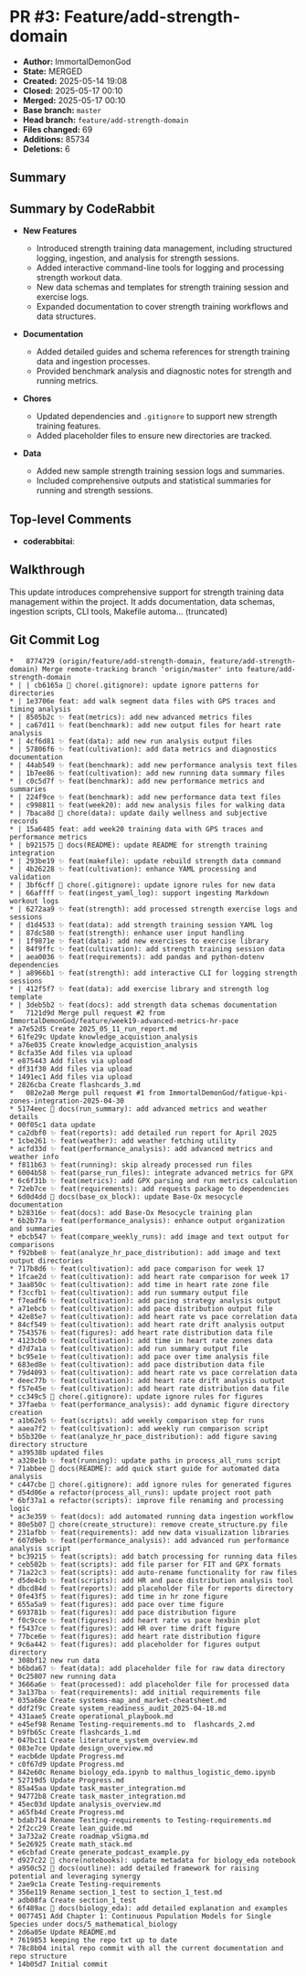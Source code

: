 # PR #3: Feature/add-strength-domain

- **Author:** ImmortalDemonGod
- **State:** MERGED
- **Created:** 2025-05-14 19:08
- **Closed:** 2025-05-17 00:10
- **Merged:** 2025-05-17 00:10
- **Base branch:** `master`
- **Head branch:** `feature/add-strength-domain`
- **Files changed:** 69
- **Additions:** 85734
- **Deletions:** 6

## Summary


<!-- This is an auto-generated comment: release notes by coderabbit.ai -->

## Summary by CodeRabbit

- **New Features**
  - Introduced strength training data management, including structured logging, ingestion, and analysis for strength sessions.
  - Added interactive command-line tools for logging and processing strength workout data.
  - New data schemas and templates for strength training session and exercise logs.
  - Expanded documentation to cover strength training workflows and data structures.

- **Documentation**
  - Added detailed guides and schema references for strength training data and ingestion processes.
  - Provided benchmark analysis and diagnostic notes for strength and running metrics.

- **Chores**
  - Updated dependencies and `.gitignore` to support new strength training features.
  - Added placeholder files to ensure new directories are tracked.

- **Data**
  - Added new sample strength training session logs and summaries.
  - Included comprehensive outputs and statistical summaries for running and strength sessions.

<!-- end of auto-generated comment: release notes by coderabbit.ai -->

## Top-level Comments
- **coderabbitai**: <!-- This is an auto-generated comment: summarize by coderabbit.ai -->
<!-- walkthrough_start -->

## Walkthrough

This update introduces comprehensive support for strength training data management within the project. It adds documentation, data schemas, ingestion scripts, CLI tools, Makefile automa... (truncated)

## Git Commit Log

```text
*   8774729 (origin/feature/add-strength-domain, feature/add-strength-domain) Merge remote-tracking branch 'origin/master' into feature/add-strength-domain
* | | cb6165a 🔧 chore(.gitignore): update ignore patterns for directories
* | 1e3706e feat: add walk segment data files with GPS traces and timing analysis
* | 8505b2c ✨ feat(metrics): add new advanced metrics files
* | ca67d11 ✨ feat(benchmark): add new output files for heart rate analysis
* | 4cf6d81 ✨ feat(data): add new run analysis output files
* | 57806f6 ✨ feat(cultivation): add data metrics and diagnostics documentation
* | 44ab549 ✨ feat(benchmark): add new performance analysis text files
* | 1b7ee86 ✨ feat(cultivation): add new running data summary files
* | c0c5d7f ✨ feat(benchmark): add new performance metrics and summaries
* | 224f9ce ✨ feat(benchmark): add new performance data text files
* | c998811 ✨ feat(week20): add new analysis files for walking data
* | 7baca8d 🔧 chore(data): update daily wellness and subjective records
* | 15a6485 feat: add week20 training data with GPS traces and performance metrics
* | b921575 📝 docs(README): update README for strength training integration
* | 293be19 ✨ feat(makefile): update rebuild strength data command
* | 4b26228 ✨ feat(cultivation): enhance YAML processing and validation
* | 3bf6cff 🔧 chore(.gitignore): update ignore rules for new data
* | 66affff ✨ feat(ingest_yaml_log): support ingesting Markdown workout logs
* | 6272aa9 ✨ feat(strength): add processed strength exercise logs and sessions
* | d1d4533 ✨ feat(data): add strength training session YAML log
* | 87dc580 ✨ feat(strength): enhance user input handling
* | 1f9871e ✨ feat(data): add new exercises to exercise library
* | 84f9ffc ✨ feat(cultivation): add strength training session data
* | aea0036 ✨ feat(requirements): add pandas and python-dotenv dependencies
* | a8966b1 ✨ feat(strength): add interactive CLI for logging strength sessions
* | 412f5f7 ✨ feat(data): add exercise library and strength log template
* | 3deb5b2 ✨ feat(docs): add strength data schemas documentation
*   7121d9d Merge pull request #2 from ImmortalDemonGod/feature/week19-advanced-metrics-hr-pace
* a7e52d5 Create 2025_05_11_run_report.md
* 61fe29c Update knowledge_acquistion_analysis
* a76e035 Create knowledge_acquistion_analysis
* 8cfa35e Add files via upload
* e875443 Add files via upload
* df31f30 Add files via upload
* 1491ec1 Add files via upload
* 2826cba Create flashcards_3.md
*   082e2a0 Merge pull request #1 from ImmortalDemonGod/fatigue-kpi-zones-integration-2025-04-30
* 5174eec 📝 docs(run_summary): add advanced metrics and weather details
* 00f05c1 data update
* ca2dbf0 ✨ feat(reports): add detailed run report for April 2025
* 1cbe261 ✨ feat(weather): add weather fetching utility
* acfd33d ✨ feat(performance_analysis): add advanced metrics and weather info
* f811b63 ✨ feat(running): skip already processed run files
* 6004b58 ✨ feat(parse_run_files): integrate advanced metrics for GPX
* 6c6f31b ✨ feat(metrics): add GPX parsing and run metrics calculation
* 72eb7ce ✨ feat(requirements): add requests package to dependencies
* 6d0d4dd 📝 docs(base_ox_block): update Base-Ox mesocycle documentation
* b28316e ✨ feat(docs): add Base-Ox Mesocycle training plan
* 6b2b77a ✨ feat(performance_analysis): enhance output organization and summaries
* ebcb547 ✨ feat(compare_weekly_runs): add image and text output for comparisons
* f92bbe8 ✨ feat(analyze_hr_pace_distribution): add image and text output directories
* 717b8d6 ✨ feat(cultivation): add pace comparison for week 17
* 1fcae2d ✨ feat(cultivation): add heart rate comparison for week 17
* 3aa850c ✨ feat(cultivation): add time in heart rate zone file
* f3ccfb1 ✨ feat(cultivation): add run summary output file
* f7eadf6 ✨ feat(cultivation): add pacing strategy analysis output
* a71ebcb ✨ feat(cultivation): add pace distribution output file
* 42e85e7 ✨ feat(cultivation): add heart rate vs pace correlation data
* 84cf549 ✨ feat(cultivation): add heart rate drift analysis output
* 7543576 ✨ feat(figures): add heart rate distribution data file
* 4123cb0 ✨ feat(cultivation): add time in heart rate zones data
* d7d7a1a ✨ feat(cultivation): add run summary output file
* bc95e1e ✨ feat(cultivation): add pace over time analysis file
* 683ed8e ✨ feat(cultivation): add pace distribution data file
* 79d4093 ✨ feat(cultivation): add heart rate vs pace correlation data
* deec77b ✨ feat(cultivation): add heart rate drift analysis output
* f57e45e ✨ feat(cultivation): add heart rate distribution data file
* cc349c5 🔧 chore(.gitignore): update ignore rules for figures
* 37faeba ✨ feat(performance_analysis): add dynamic figure directory creation
* a1b62e5 ✨ feat(scripts): add weekly comparison step for runs
* aaea7f2 ✨ feat(cultivation): add weekly run comparison script
* b5b320e ✨ feat(analyze_hr_pace_distribution): add figure saving directory structure
* a39538b updated files
* a328e1b ✨ feat(running): update paths in process_all_runs script
* 71abbee 📝 docs(README): add quick start guide for automated data analysis
* c447cbe 🔧 chore(.gitignore): add ignore rules for generated figures
* d54d06e ♻️ refactor(process_all_runs): update project root path
* 6bf37a1 ♻️ refactor(scripts): improve file renaming and processing logic
* ac3e359 ✨ feat(docs): add automated running data ingestion workflow
* 80e5b07 🔧 chore(create_structure): remove create_structure.py file
* 231afbb ✨ feat(requirements): add new data visualization libraries
* 607d9eb ✨ feat(performance_analysis): add advanced run performance analysis script
* bc39215 ✨ feat(scripts): add batch processing for running data files
* ceb502b ✨ feat(scripts): add file parser for FIT and GPX formats
* 71a22c3 ✨ feat(scripts): add auto-rename functionality for raw files
* d5de4cb ✨ feat(scripts): add HR and pace distribution analysis tool
* dbcd84d ✨ feat(reports): add placeholder file for reports directory
* 0fe43f5 ✨ feat(figures): add time in hr zone figure
* 655a5a9 ✨ feat(figures): add pace over time figure
* 693781b ✨ feat(figures): add pace distribution figure
* f0c9cce ✨ feat(figures): add heart rate vs pace hexbin plot
* f5437ce ✨ feat(figures): add HR over time drift figure
* 77bce6e ✨ feat(figures): add heart rate distribution figure
* 9c6a442 ✨ feat(figures): add placeholder for figures output directory
* 308bf12 new run data
* b6bda67 ✨ feat(data): add placeholder file for raw data directory
* 0c25807 new running data
* 3666a6e ✨ feat(processed): add placeholder file for processed data
* 3a137ba ✨ feat(requirements): add initial requirements file
* 035a68e Create systems‑map_and_market‑cheatsheet.md
* ddf2f9c Create system_readiness_audit_2025‑04‑18.md
* 431aae5 Create operational_playbook.md
* e45ef98 Rename Testing-requirements.md to  flashcards_2.md
* b9fb65c Create flashcards_1.md
* 047bc11 Create literature_system_overview.md
* 083e7ce Update design_overview.md
* eacb6de Update Progress.md
* c0f67d9 Update Progress.md
* 842e60c Rename biology_eda.ipynb to malthus_logistic_demo.ipynb
* 52719d5 Update Progress.md
* 85a45aa Update task_master_integration.md
* 94772b8 Create task_master_integration.md
* 45ec03d Update analysis_overview.md
* a65fb4d Create Progress.md
* bdab714 Rename Testing-requirements to Testing-requirements.md
* 2f2cc29 Create lean_guide.md
* 3a732a2 Create roadmap_vSigma.md
* 5e26925 Create math_stack.md
* e6cbfad Create generate_podcast_example.py
* d927c22 🔧 chore(notebooks): update metadata for biology_eda notebook
* a950c52 📝 docs(outline): add detailed framework for raising potential and leveraging synergy
* 2ae9c1a Create Testing-requirements
* 356e119 Rename section_1_test to section_1_test.md
* adb08fa Create section_1_test
* 6f489ac 📝 docs(biology_eda): add detailed explanation and examples
* 0077451 Add Chapter 1: Continuous Population Models for Single Species under docs/5_mathematical_biology
* 2d6a05e Update README.md
* 7619853 keeping the repo txt up to date
* 78c8b04 inital repo commit with all the current documentation and repo structure
* 14b05d7 Initial commit
```


